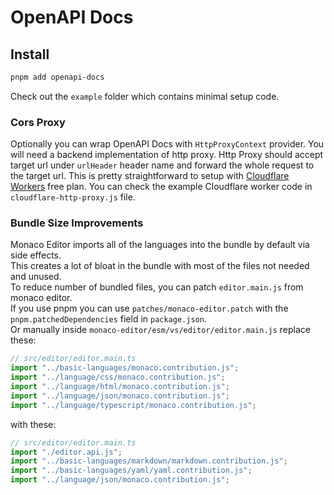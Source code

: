 # OpenAPI Docs

## Install

```bash
pnpm add openapi-docs
```

Check out the `example` folder which contains minimal setup code.

### Cors Proxy

Optionally you can wrap OpenAPI Docs with `HttpProxyContext` provider.
You will need a backend implementation of http proxy.
Http Proxy should accept target url under `urlHeader` header name and forward the whole request to the target url. This is pretty straightforward to setup with [Cloudflare Workers](https://workers.cloudflare.com) free plan. You can check the example Cloudflare worker code in `cloudflare-http-proxy.js` file.

### Bundle Size Improvements

Monaco Editor imports all of the languages into the bundle by default via side effects.\
This creates a lot of bloat in the bundle with most of the files not needed and unused.\
To reduce number of bundled files, you can patch `editor.main.js` from monaco editor.\
If you use pnpm you can use `patches/monaco-editor.patch` with the `pnpm.patchedDependencies` field in `package.json`.\
Or manually inside `monaco-editor/esm/vs/editor/editor.main.js`
replace these:

```ts
// src/editor/editor.main.ts
import "../basic-languages/monaco.contribution.js";
import "../language/css/monaco.contribution.js";
import "../language/html/monaco.contribution.js";
import "../language/json/monaco.contribution.js";
import "../language/typescript/monaco.contribution.js";
```

with these:

```ts
// src/editor/editor.main.ts
import "./editor.api.js";
import "../basic-languages/markdown/markdown.contribution.js";
import "../basic-languages/yaml/yaml.contribution.js";
import "../language/json/monaco.contribution.js";
```
